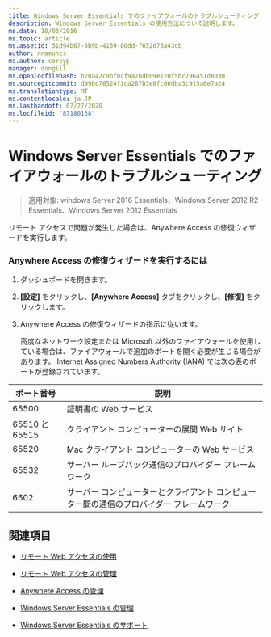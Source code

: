 ```yaml
---
title: Windows Server Essentials でのファイアウォールのトラブルシューティング
description: Windows Server Essentials の使用方法について説明します。
ms.date: 10/03/2016
ms.topic: article
ms.assetid: 51d94b67-8b9b-4159-80dd-f652d73a43cb
author: nnamuhcs
ms.author: coreyp
manager: dongill
ms.openlocfilehash: b20a42c9bf0cf9a7bdb09e120f5bc796451d8030
ms.sourcegitcommit: d99bc78524f1ca287b3e8fc06dba3c915a6e7a24
ms.translationtype: MT
ms.contentlocale: ja-JP
ms.lasthandoff: 07/27/2020
ms.locfileid: "87180138"
---
```

# <a name="troubleshoot-your-firewall-in-windows-server-essentials"></a>Windows Server Essentials でのファイアウォールのトラブルシューティング

>適用対象: windows Server 2016 Essentials、Windows Server 2012 R2 Essentials、Windows Server 2012 Essentials

 リモート アクセスで問題が発生した場合は、Anywhere Access の修復ウィザードを実行します。

### <a name="to-run-the-repair-anywhere-access-wizard"></a>Anywhere Access の修復ウィザードを実行するには

1. ダッシュボードを開きます。

2. **[設定]** をクリックし、**[Anywhere Access]** タブをクリックし、**[修復]** をクリックします。

3. Anywhere Access の修復ウィザードの指示に従います。

   高度なネットワーク設定または Microsoft 以外のファイアウォールを使用している場合は、ファイアウォールで追加のポートを開く必要が生じる場合があります。 Internet Assigned Numbers Authority (IANA) では次の表のポートが登録されています。

|ポート番号|説明|
|-----------------|-----------------|
|65500|証明書の Web サービス|
|65510 と 65515|クライアント コンピューターの展開 Web サイト|
|65520|Mac クライアント コンピューターの Web サービス|
|65532|サーバー ループバック通信のプロバイダー フレームワーク|
|6602|サーバー コンピューターとクライアント コンピューター間の通信のプロバイダー フレームワーク|

## <a name="see-also"></a>関連項目

-   [リモート Web アクセスの使用](../use/Use-Remote-Web-Access-in-Windows-Server-Essentials.md)

-   [リモート Web アクセスの管理](../manage/Manage-Remote-Web-Access-in-Windows-Server-Essentials.md)

-   [Anywhere Access の管理](../manage/Manage-Anywhere-Access-in-Windows-Server-Essentials.md)

-   [Windows Server Essentials の管理](../manage/Manage-Windows-Server-Essentials.md)

-   [Windows Server Essentials のサポート](../support/Support-Windows-Server-Essentials.md)

